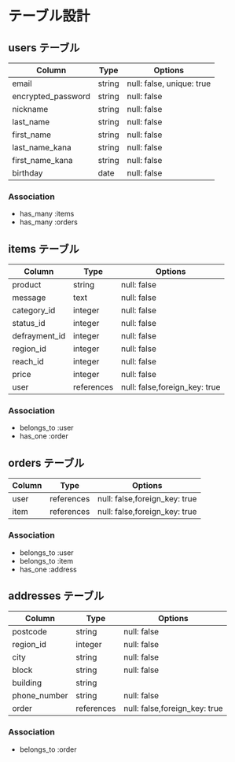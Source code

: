 # テーブル設計

## users テーブル

| Column             | Type   | Options                   |
| ------------------ | ------ | ------------------------- |
| email              | string | null: false, unique: true |
| encrypted_password | string | null: false               |
| nickname           | string | null: false               |
| last_name          | string | null: false               |
| first_name         | string | null: false               |
| last_name_kana     | string | null: false               |
| first_name_kana    | string | null: false               |
| birthday           |  date  | null: false               |

### Association

- has_many :items
- has_many :orders


## items テーブル

| Column         | Type       | Options                       |
| -------------- | ---------- | ----------------------------- |
| product        |   string   | null: false                   |
| message        |    text    | null: false                   |
| category_id    |  integer   | null: false                   |
| status_id      |  integer   | null: false                   |
| defrayment_id  |  integer   | null: false                   |
| region_id      |  integer   | null: false                   |
| reach_id       |  integer   | null: false                   |
| price          |  integer   | null: false                   |
| user           | references | null: false,foreign_key: true |

### Association

- belongs_to :user
- has_one :order


## orders テーブル

| Column         | Type       | Options                       |
| -------------- | ---------- | ----------------------------- |
| user           | references | null: false,foreign_key: true |
| item           | references | null: false,foreign_key: true |

### Association

- belongs_to :user
- belongs_to :item
- has_one :address


## addresses テーブル

| Column         | Type       | Options                       |
| -------------- | ---------- | ----------------------------- |
| postcode       |   string   | null: false                   |
| region_id      |  integer   | null: false                   |
| city           |   string   | null: false                   |
| block          |   string   | null: false                   |
| building       |   string   |                               |
| phone_number   |   string   | null: false                   |
| order          | references | null: false,foreign_key: true |

### Association

- belongs_to :order
